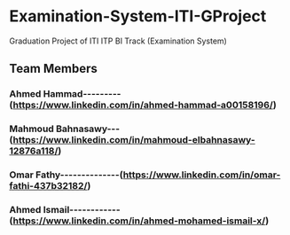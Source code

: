 # Examination-System-ITI-GProject
Graduation Project of ITI ITP BI Track (Examination System) 
## Team Members 
### Ahmed Hammad---------(https://www.linkedin.com/in/ahmed-hammad-a00158196/)
### Mahmoud Bahnasawy---(https://www.linkedin.com/in/mahmoud-elbahnasawy-12876a118/)
### Omar Fathy--------------(https://www.linkedin.com/in/omar-fathi-437b32182/)
### Ahmed Ismail------------(https://www.linkedin.com/in/ahmed-mohamed-ismail-x/)
